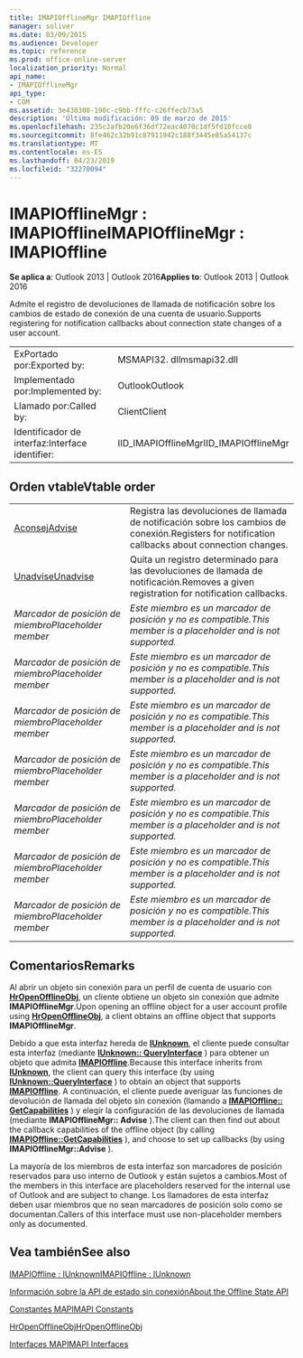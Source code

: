 ```yaml
---
title: IMAPIOfflineMgr IMAPIOffline
manager: soliver
ms.date: 03/09/2015
ms.audience: Developer
ms.topic: reference
ms.prod: office-online-server
localization_priority: Normal
api_name:
- IMAPIOfflineMgr
api_type:
- COM
ms.assetid: 3e430308-190c-c9bb-fffc-c26ffecb73a5
description: 'Última modificación: 09 de marzo de 2015'
ms.openlocfilehash: 235c2afb20e6f36df72eac4070c1df5fd10fcce8
ms.sourcegitcommit: 8fe462c32b91c87911942c188f3445e85a54137c
ms.translationtype: MT
ms.contentlocale: es-ES
ms.lasthandoff: 04/23/2019
ms.locfileid: "32270094"
---
```

# <a name="imapiofflinemgr--imapioffline"></a><span data-ttu-id="ec5c3-103">IMAPIOfflineMgr : IMAPIOffline</span><span class="sxs-lookup"><span data-stu-id="ec5c3-103">IMAPIOfflineMgr : IMAPIOffline</span></span>

  
  
<span data-ttu-id="ec5c3-104">**Se aplica a**: Outlook 2013 | Outlook 2016</span><span class="sxs-lookup"><span data-stu-id="ec5c3-104">**Applies to**: Outlook 2013 | Outlook 2016</span></span> 
  
<span data-ttu-id="ec5c3-105">Admite el registro de devoluciones de llamada de notificación sobre los cambios de estado de conexión de una cuenta de usuario.</span><span class="sxs-lookup"><span data-stu-id="ec5c3-105">Supports registering for notification callbacks about connection state changes of a user account.</span></span>
  
|||
|:-----|:-----|
|<span data-ttu-id="ec5c3-106">ExPortado por:</span><span class="sxs-lookup"><span data-stu-id="ec5c3-106">Exported by:</span></span>  <br/> |<span data-ttu-id="ec5c3-107">MSMAPI32. dll</span><span class="sxs-lookup"><span data-stu-id="ec5c3-107">msmapi32.dll</span></span>  <br/> |
|<span data-ttu-id="ec5c3-108">Implementado por:</span><span class="sxs-lookup"><span data-stu-id="ec5c3-108">Implemented by:</span></span>  <br/> |<span data-ttu-id="ec5c3-109">Outlook</span><span class="sxs-lookup"><span data-stu-id="ec5c3-109">Outlook</span></span>  <br/> |
|<span data-ttu-id="ec5c3-110">Llamado por:</span><span class="sxs-lookup"><span data-stu-id="ec5c3-110">Called by:</span></span>  <br/> |<span data-ttu-id="ec5c3-111">Client</span><span class="sxs-lookup"><span data-stu-id="ec5c3-111">Client</span></span>  <br/> |
|<span data-ttu-id="ec5c3-112">Identificador de interfaz:</span><span class="sxs-lookup"><span data-stu-id="ec5c3-112">Interface identifier:</span></span>  <br/> |<span data-ttu-id="ec5c3-113">IID_IMAPIOfflineMgr</span><span class="sxs-lookup"><span data-stu-id="ec5c3-113">IID_IMAPIOfflineMgr</span></span>  <br/> |
   
## <a name="vtable-order"></a><span data-ttu-id="ec5c3-114">Orden vtable</span><span class="sxs-lookup"><span data-stu-id="ec5c3-114">Vtable order</span></span>

|||
|:-----|:-----|
|[<span data-ttu-id="ec5c3-115">Aconsej</span><span class="sxs-lookup"><span data-stu-id="ec5c3-115">Advise</span></span>](imapiofflinemgr-advise.md) <br/> |<span data-ttu-id="ec5c3-116">Registra las devoluciones de llamada de notificación sobre los cambios de conexión.</span><span class="sxs-lookup"><span data-stu-id="ec5c3-116">Registers for notification callbacks about connection changes.</span></span>  <br/> |
|[<span data-ttu-id="ec5c3-117">Unadvise</span><span class="sxs-lookup"><span data-stu-id="ec5c3-117">Unadvise</span></span>](imapiofflinemgr-unadvise.md) <br/> |<span data-ttu-id="ec5c3-118">Quita un registro determinado para las devoluciones de llamada de notificación.</span><span class="sxs-lookup"><span data-stu-id="ec5c3-118">Removes a given registration for notification callbacks.</span></span>  <br/> |
| <span data-ttu-id="ec5c3-119">*Marcador de posición de miembro*</span><span class="sxs-lookup"><span data-stu-id="ec5c3-119">*Placeholder member*</span></span>  <br/> | <span data-ttu-id="ec5c3-120">*Este miembro es un marcador de posición y no es compatible.*</span><span class="sxs-lookup"><span data-stu-id="ec5c3-120">*This member is a placeholder and is not supported.*</span></span>  <br/> |
| <span data-ttu-id="ec5c3-121">*Marcador de posición de miembro*</span><span class="sxs-lookup"><span data-stu-id="ec5c3-121">*Placeholder member*</span></span>  <br/> | <span data-ttu-id="ec5c3-122">*Este miembro es un marcador de posición y no es compatible.*</span><span class="sxs-lookup"><span data-stu-id="ec5c3-122">*This member is a placeholder and is not supported.*</span></span>  <br/> |
| <span data-ttu-id="ec5c3-123">*Marcador de posición de miembro*</span><span class="sxs-lookup"><span data-stu-id="ec5c3-123">*Placeholder member*</span></span>  <br/> | <span data-ttu-id="ec5c3-124">*Este miembro es un marcador de posición y no es compatible.*</span><span class="sxs-lookup"><span data-stu-id="ec5c3-124">*This member is a placeholder and is not supported.*</span></span>  <br/> |
| <span data-ttu-id="ec5c3-125">*Marcador de posición de miembro*</span><span class="sxs-lookup"><span data-stu-id="ec5c3-125">*Placeholder member*</span></span>  <br/> | <span data-ttu-id="ec5c3-126">*Este miembro es un marcador de posición y no es compatible.*</span><span class="sxs-lookup"><span data-stu-id="ec5c3-126">*This member is a placeholder and is not supported.*</span></span>  <br/> |
| <span data-ttu-id="ec5c3-127">*Marcador de posición de miembro*</span><span class="sxs-lookup"><span data-stu-id="ec5c3-127">*Placeholder member*</span></span>  <br/> | <span data-ttu-id="ec5c3-128">*Este miembro es un marcador de posición y no es compatible.*</span><span class="sxs-lookup"><span data-stu-id="ec5c3-128">*This member is a placeholder and is not supported.*</span></span>  <br/> |
| <span data-ttu-id="ec5c3-129">*Marcador de posición de miembro*</span><span class="sxs-lookup"><span data-stu-id="ec5c3-129">*Placeholder member*</span></span>  <br/> | <span data-ttu-id="ec5c3-130">*Este miembro es un marcador de posición y no es compatible.*</span><span class="sxs-lookup"><span data-stu-id="ec5c3-130">*This member is a placeholder and is not supported.*</span></span>  <br/> |
| <span data-ttu-id="ec5c3-131">*Marcador de posición de miembro*</span><span class="sxs-lookup"><span data-stu-id="ec5c3-131">*Placeholder member*</span></span>  <br/> | <span data-ttu-id="ec5c3-132">*Este miembro es un marcador de posición y no es compatible.*</span><span class="sxs-lookup"><span data-stu-id="ec5c3-132">*This member is a placeholder and is not supported.*</span></span>  <br/> |
   
## <a name="remarks"></a><span data-ttu-id="ec5c3-133">Comentarios</span><span class="sxs-lookup"><span data-stu-id="ec5c3-133">Remarks</span></span>

<span data-ttu-id="ec5c3-134">Al abrir un objeto sin conexión para un perfil de cuenta de usuario con **[HrOpenOfflineObj](hropenofflineobj.md)**, un cliente obtiene un objeto sin conexión que admite **IMAPIOfflineMgr**.</span><span class="sxs-lookup"><span data-stu-id="ec5c3-134">Upon opening an offline object for a user account profile using **[HrOpenOfflineObj](hropenofflineobj.md)**, a client obtains an offline object that supports **IMAPIOfflineMgr**.</span></span> 
  
<span data-ttu-id="ec5c3-135">Debido a que esta interfaz hereda de **[IUnknown](https://msdn.microsoft.com/library/ms680509%28v=VS.85%29.aspx)**, el cliente puede consultar esta interfaz (mediante **[IUnknown:: QueryInterface](https://msdn.microsoft.com/library/ms682521%28v=VS.85%29.aspx)** ) para obtener un objeto que admita **[IMAPIOffline](imapiofflineiunknown.md)**.</span><span class="sxs-lookup"><span data-stu-id="ec5c3-135">Because this interface inherits from **[IUnknown](https://msdn.microsoft.com/library/ms680509%28v=VS.85%29.aspx)**, the client can query this interface (by using **[IUnknown::QueryInterface](https://msdn.microsoft.com/library/ms682521%28v=VS.85%29.aspx)** ) to obtain an object that supports **[IMAPIOffline](imapiofflineiunknown.md)**.</span></span> <span data-ttu-id="ec5c3-136">A continuación, el cliente puede averiguar las funciones de devolución de llamada del objeto sin conexión (llamando a **[IMAPIOffline:: GetCapabilities](imapioffline-getcapabilities.md)** ) y elegir la configuración de las devoluciones de llamada (mediante **IMAPIOfflineMgr:: Advise** ).</span><span class="sxs-lookup"><span data-stu-id="ec5c3-136">The client can then find out about the callback capabilities of the offline object (by calling **[IMAPIOffline::GetCapabilities](imapioffline-getcapabilities.md)** ), and choose to set up callbacks (by using **IMAPIOfflineMgr::Advise** ).</span></span> 
  
<span data-ttu-id="ec5c3-137">La mayoría de los miembros de esta interfaz son marcadores de posición reservados para uso interno de Outlook y están sujetos a cambios.</span><span class="sxs-lookup"><span data-stu-id="ec5c3-137">Most of the members in this interface are placeholders reserved for the internal use of Outlook and are subject to change.</span></span> <span data-ttu-id="ec5c3-138">Los llamadores de esta interfaz deben usar miembros que no sean marcadores de posición solo como se documentan.</span><span class="sxs-lookup"><span data-stu-id="ec5c3-138">Callers of this interface must use non-placeholder members only as documented.</span></span>
  
## <a name="see-also"></a><span data-ttu-id="ec5c3-139">Vea también</span><span class="sxs-lookup"><span data-stu-id="ec5c3-139">See also</span></span>



[<span data-ttu-id="ec5c3-140">IMAPIOffline : IUnknown</span><span class="sxs-lookup"><span data-stu-id="ec5c3-140">IMAPIOffline : IUnknown</span></span>](imapiofflineiunknown.md)


[<span data-ttu-id="ec5c3-141">Información sobre la API de estado sin conexión</span><span class="sxs-lookup"><span data-stu-id="ec5c3-141">About the Offline State API</span></span>](about-the-offline-state-api.md)
  
[<span data-ttu-id="ec5c3-142">Constantes MAPI</span><span class="sxs-lookup"><span data-stu-id="ec5c3-142">MAPI Constants</span></span>](mapi-constants.md)
  
[<span data-ttu-id="ec5c3-143">HrOpenOfflineObj</span><span class="sxs-lookup"><span data-stu-id="ec5c3-143">HrOpenOfflineObj</span></span>](hropenofflineobj.md)
  
[<span data-ttu-id="ec5c3-144">Interfaces MAPI</span><span class="sxs-lookup"><span data-stu-id="ec5c3-144">MAPI Interfaces</span></span>](mapi-interfaces.md)


